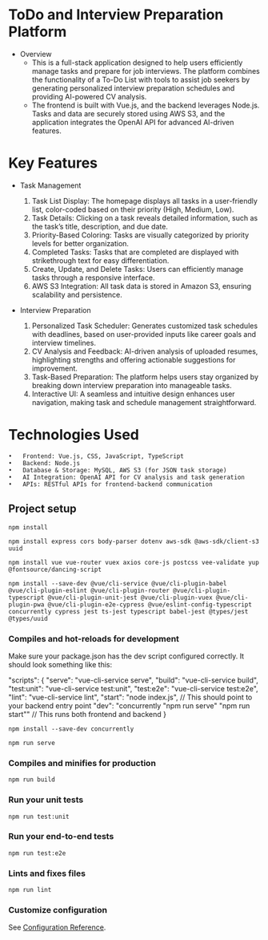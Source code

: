 # ToDo and Interview Preparation Platform

- Overview
  - This is a full-stack application designed to help users efficiently manage tasks and prepare for job interviews. The platform combines the functionality of a To-Do List with tools to assist job seekers by generating personalized interview preparation schedules and providing AI-powered CV analysis.
  - The frontend is built with Vue.js, and the backend leverages Node.js. Tasks and data are securely stored using AWS S3, and the application integrates the OpenAI API for advanced AI-driven features.
    
# Key Features

- Task Management

	1.	Task List Display: The homepage displays all tasks in a user-friendly list, color-coded based on their priority (High, Medium, Low).
	2.	Task Details: Clicking on a task reveals detailed information, such as the task’s title, description, and due date.
	3.	Priority-Based Coloring: Tasks are visually categorized by priority levels for better organization.
	4.	Completed Tasks: Tasks that are completed are displayed with strikethrough text for easy differentiation.
	5.	Create, Update, and Delete Tasks: Users can efficiently manage tasks through a responsive interface.
	6.	AWS S3 Integration: All task data is stored in Amazon S3, ensuring scalability and persistence.

- Interview Preparation

	1.	Personalized Task Scheduler: Generates customized task schedules with deadlines, based on user-provided inputs like career goals and interview timelines.
	2.	CV Analysis and Feedback: AI-driven analysis of uploaded resumes, highlighting strengths and offering actionable suggestions for improvement.
	3.	Task-Based Preparation: The platform helps users stay organized by breaking down interview preparation into manageable tasks.
	4.	Interactive UI: A seamless and intuitive design enhances user navigation, making task and schedule management straightforward.
# Technologies Used

	•	Frontend: Vue.js, CSS, JavaScript, TypeScript
	•	Backend: Node.js
	•	Database & Storage: MySQL, AWS S3 (for JSON task storage)
	•	AI Integration: OpenAI API for CV analysis and task generation
	•	APIs: RESTful APIs for frontend-backend communication
## Project setup
```
npm install

npm install express cors body-parser dotenv aws-sdk @aws-sdk/client-s3 uuid

npm install vue vue-router vuex axios core-js postcss vee-validate yup @fontsource/dancing-script

npm install --save-dev @vue/cli-service @vue/cli-plugin-babel @vue/cli-plugin-eslint @vue/cli-plugin-router @vue/cli-plugin-typescript @vue/cli-plugin-unit-jest @vue/cli-plugin-vuex @vue/cli-plugin-pwa @vue/cli-plugin-e2e-cypress @vue/eslint-config-typescript concurrently cypress jest ts-jest typescript babel-jest @types/jest @types/uuid
```

### Compiles and hot-reloads for development
Make sure your package.json has the dev script configured correctly. It should look something like this:

"scripts": {
  "serve": "vue-cli-service serve",
  "build": "vue-cli-service build",
  "test:unit": "vue-cli-service test:unit",
  "test:e2e": "vue-cli-service test:e2e",
  "lint": "vue-cli-service lint",
  "start": "node index.js", // This should point to your backend entry point
  "dev": "concurrently \"npm run serve\" \"npm run start\"" // This runs both frontend and backend
}


```
npm install --save-dev concurrently

npm run serve
```

### Compiles and minifies for production
```
npm run build
```

### Run your unit tests
```
npm run test:unit
```

### Run your end-to-end tests
```
npm run test:e2e
```

### Lints and fixes files
```
npm run lint
```

### Customize configuration
See [Configuration Reference](https://cli.vuejs.org/config/).

